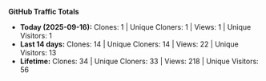 
**GitHub Traffic Totals**

- **Today (2025-09-16):** Clones: 1 | Unique Cloners: 1 | Views: 1 | Unique Visitors: 1
- **Last 14 days:** Clones: 14 | Unique Cloners: 14 | Views: 22 | Unique Visitors: 13
- **Lifetime:** Clones: 34 | Unique Cloners: 33 | Views: 218 | Unique Visitors: 56
